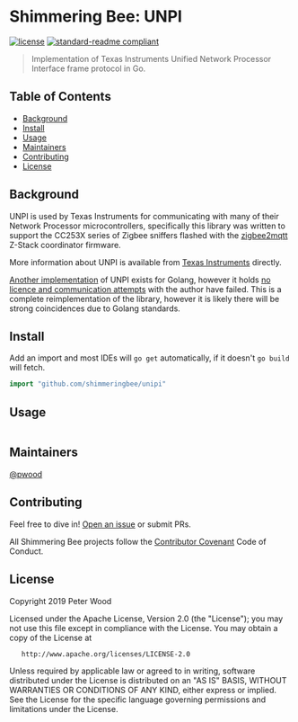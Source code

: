 # Shimmering Bee: UNPI

[![license](https://img.shields.io/github/license/shimmeringbee/unpi.svg)](https://github.com/shimmeringbee/unipi/blob/master/LICENSE)
[![standard-readme compliant](https://img.shields.io/badge/standard--readme-OK-green.svg)](https://github.com/RichardLitt/standard-readme)

> Implementation of Texas Instruments Unified Network Processor Interface frame protocol in Go.

## Table of Contents

- [Background](#background)
- [Install](#install)
- [Usage](#usage)
- [Maintainers](#maintainers)
- [Contributing](#contributing)
- [License](#license)

## Background

UNPI is used by Texas Instruments for communicating with many of their Network Processor microcontrollers, specifically
this library was written to support the CC253X series of Zigbee sniffers flashed with the 
[zigbee2mqtt](https://www.zigbee2mqtt.io/getting_started/flashing_the_cc2531.html) Z-Stack coordinator firmware.

More information about UNPI is available from [Texas Instruments](http://processors.wiki.ti.com/index.php/Unified_Network_Processor_Interface) directly.

[Another implementation](https://github.com/dyrkin/unp-go/) of UNPI exists for Golang, however it holds [no licence and 
communication attempts](https://github.com/dyrkin/zigbee-steward/issues/1) with the author have failed. This is a
complete reimplementation of the library, however it is likely there will be strong coincidences due to Golang standards.

## Install

Add an import and most IDEs will `go get` automatically, if it doesn't `go build` will fetch.

```go
import "github.com/shimmeringbee/unipi"
```

## Usage

```
```

## Maintainers

[@pwood](https://github.com/pwood)

## Contributing

Feel free to dive in! [Open an issue](https://github.com/shimmeringbee/unipi/issues/new) or submit PRs.

All Shimmering Bee projects follow the [Contributor Covenant](http://contributor-covenant.org/version/1/3/0/) Code of Conduct.

## License

   Copyright 2019 Peter Wood

   Licensed under the Apache License, Version 2.0 (the "License");
   you may not use this file except in compliance with the License.
   You may obtain a copy of the License at

       http://www.apache.org/licenses/LICENSE-2.0

   Unless required by applicable law or agreed to in writing, software
   distributed under the License is distributed on an "AS IS" BASIS,
   WITHOUT WARRANTIES OR CONDITIONS OF ANY KIND, either express or implied.
   See the License for the specific language governing permissions and
   limitations under the License.